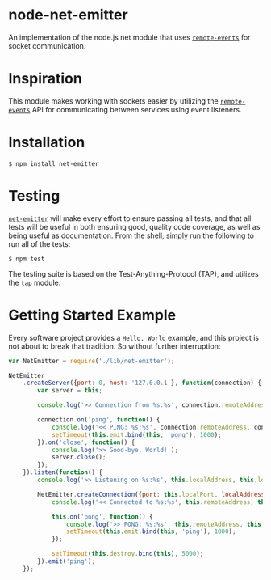 node-net-emitter
================

An implementation of the node.js net module that uses [`remote-events`][1] for socket communication.

# Inspiration

This module makes working with sockets easier by utilizing the [`remote-events`][1]
API for communicating between services using event listeners.

# Installation

    $ npm install net-emitter

# Testing

[`net-emitter`][2] will make every effort to ensure passing all tests, and that all
tests will be useful in both ensuring good, quality code coverage, as well as
being useful as documentation. From the shell, simply run the following to run
all of the tests:

    $ npm test

The testing suite is based on the Test-Anything-Protocol (TAP), and utilizes
the [`tap`][3] module.

# Getting Started Example

Every software project provides a `Hello, World` example, and this project is
not about to break that tradition. So without further interruption:

``` js
var NetEmitter = require('./lib/net-emitter');

NetEmitter
    .createServer({port: 0, host: '127.0.0.1'}, function(connection) {
        var server = this;

        console.log('>> Connection from %s:%s', connection.remoteAddress, connection.remotePort);

        connection.on('ping', function() {
            console.log('<< PING: %s:%s', connection.remoteAddress, connection.remotePort);
            setTimeout(this.emit.bind(this, 'pong'), 1000);
        }).on('close', function() {
            console.log('>> Good-bye, World!');
            server.close();
        });
    }).listen(function() {
        console.log('>> Listening on %s:%s', this.localAddress, this.localPort);

        NetEmitter.createConnection({port: this.localPort, localAddress: this.localAddress}, function() {
            console.log('<< Connected to %s:%s', this.remoteAddress, this.remotePort);

            this.on('pong', function() {
                console.log('>> PONG: %s:%s', this.remoteAddress, this.remotePort);
                setTimeout(this.emit.bind(this, 'ping'), 1000);
            });

            setTimeout(this.destroy.bind(this), 5000);
        }).emit('ping');
    });
```

  [1]: https://github.com/dominictarr/remote-events
  [2]: https://npmjs.org/package/net-emitter
  [3]: https://npmjs.org/package/tap
